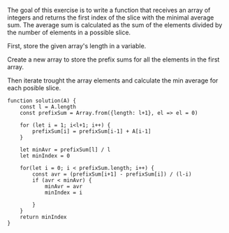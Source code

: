 The goal of this exercise is to write a function that receives an array of integers and returns the first index of the slice with the minimal average sum.
The average sum is calculated as the sum of the elements divided by the number of elements in a possible slice.

First, store the given array's length in a variable.

Create a new array to store the prefix sums for all the elements in the first array.

Then iterate trought the array elements and calculate the min average for each posible slice.



```
function solution(A) {
    const l = A.length
    const prefixSum = Array.from({length: l+1}, el => el = 0)

    for (let i = 1; i<l+1; i++) {
        prefixSum[i] = prefixSum[i-1] + A[i-1]
    }

    let minAvr = prefixSum[l] / l
    let minIndex = 0

    for(let i = 0; i < prefixSum.length; i++) {
        const avr = (prefixSum[i+1] - prefixSum[i]) / (l-i)
        if (avr < minAvr) {
            minAvr = avr
            minIndex = i
            
        }
    }
    return minIndex
}


```
